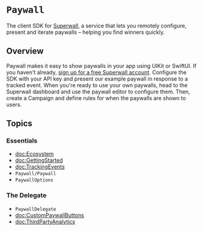 # ``Paywall``

The client SDK for [Superwall](https://superwall.com), a service that lets you remotely configure, present and iterate paywalls – helping you find winners quickly.

## Overview

Paywall makes it easy to show paywalls in your app using UIKit or SwiftUI. If you haven't already, [sign up for a free Superwall account](https://superwall.com/sign-up). Configure the SDK with your API key and present our example paywall in response to a tracked event. When you're ready to use your own paywalls, head to the Superwall dashboard and use the paywall editor to configure them. Then, create a Campaign and define rules for when the paywalls are shown to users.

## Topics

### Essentials
- <doc:Ecosystem>
- <doc:GettingStarted>
- <doc:TrackingEvents>
- ``Paywall/Paywall``
- ``PaywallOptions``

### The Delegate
- ``PaywallDelegate``
- <doc:CustomPaywallButtons>
- <doc:ThirdPartyAnalytics>
